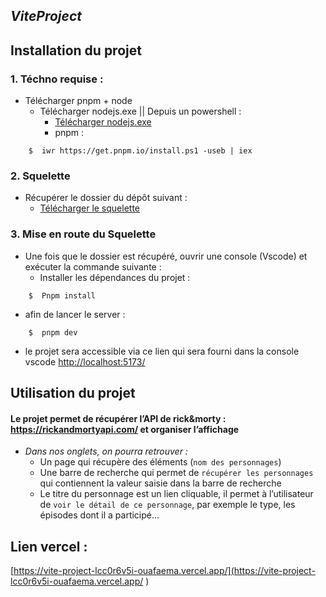 ## *ViteProject*


## Installation du projet 
### 1.	Téchno requise :
- Télécharger pnpm + node
  - Télécharger nodejs.exe || Depuis un powershell : 
    -  [Télécharger nodejs.exe](https://nodejs.org/en/download/)
    -  pnpm :
```
    $  iwr https://get.pnpm.io/install.ps1 -useb | iex
```

### 2.	Squelette 
- Récupérer le dossier du dépôt suivant :
    -  [Télécharger le squelette](https://github.com/Punkte/vite-project)
### 3.	Mise en route du Squelette
- Une fois que le dossier est récupéré, ouvrir une console (Vscode) et exécuter la commande suivante : 
  - Installer les dépendances du projet :
```
    $  Pnpm install
```
  -	  afin de lancer le server :
```
    $  pnpm dev 
```
  - le projet sera accessible via ce lien qui sera fourni dans la console vscode [http://localhost:5173/](http://localhost:5173/ )


## Utilisation du projet 
#### Le projet permet de récupérer l’API de rick&morty : https://rickandmortyapi.com/ et organiser l’affichage
  - *Dans nos onglets, on pourra retrouver :*
    - Un page qui récupère des éléments (`nom des personnages`)
    - Une barre de recherche qui permet de `récupérer les personnages` qui contiennent la valeur saisie dans la barre de recherche 
    - Le titre du personnage est un lien cliquable, il permet à l’utilisateur de `voir le détail de ce personnage`, par exemple le type, les épisodes dont il a participé… 

## Lien vercel : 
[https://vite-project-lcc0r6v5i-ouafaema.vercel.app/](https://vite-project-lcc0r6v5i-ouafaema.vercel.app/ )


